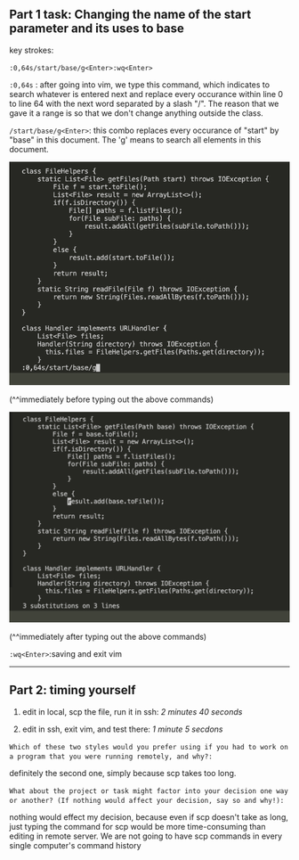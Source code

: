 ## Part 1 task: Changing the name of the start parameter and its uses to base
key strokes:

`:0,64s/start/base/g<Enter>:wq<Enter>`

`:0,64s` : after going into vim, we type this command, which indicates to search whatever is entered next and replace every occurance within line 0 to line 64 with the next word separated by a slash "/". The reason that we gave it a range is so that we don't change anything outside the class.

`/start/base/g<Enter>`: this combo replaces every occurance of "start" by "base" in this document. The 'g' means to search all elements in this document.

![image](1.png)

(^^immediately before typing out the above commands)

![image](2.png)

(^^immediately after typing out the above commands)

`:wq<Enter>`:saving and exit vim
___

## Part 2: timing yourself

1. edit in local, scp the file, run it in ssh: 
_2 minutes 40 seconds_



2. edit in ssh, exit vim, and test there:
_1 minute 5 secdons_

`Which of these two styles would you prefer using if you had to work on a program that you were running remotely, and why?:`


definitely the second one, simply because scp takes too long.

`What about the project or task might factor into your decision one way or another? (If nothing would affect your decision, say so and why!):`

nothing would effect my decision, because even if scp doesn't take as long, just typing the command for scp would be more time-consuming than editing in remote server. We are not going to have scp commands in every single computer's command history
